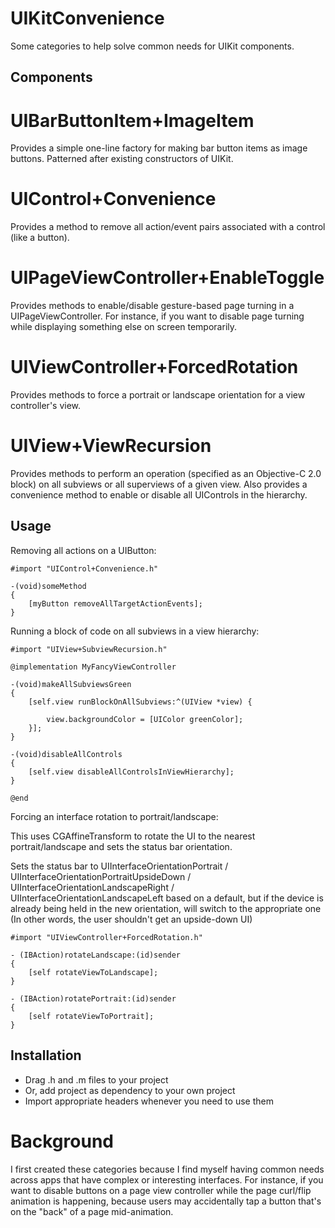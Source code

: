UIKitConvenience
================

Some categories to help solve common needs for UIKit components.

Components
----------

# UIBarButtonItem+ImageItem

Provides a simple one-line factory for making bar button items as image buttons. Patterned after existing constructors of UIKit.

# UIControl+Convenience

Provides a method to remove all action/event pairs associated with a control (like a button).

# UIPageViewController+EnableToggle

Provides methods to enable/disable gesture-based page turning in a UIPageViewController. For instance, if you want to disable page turning while displaying something else on screen temporarily.

# UIViewController+ForcedRotation

Provides methods to force a portrait or landscape orientation for a view controller's view.

# UIView+ViewRecursion

Provides methods to perform an operation (specified as an Objective-C 2.0 block) on all subviews or all superviews of a given view. Also provides a convenience method to
enable or disable all UIControls in the hierarchy.

Usage
-----

Removing all actions on a UIButton:

```objc
#import "UIControl+Convenience.h"

-(void)someMethod
{
    [myButton removeAllTargetActionEvents];
}

```

Running a block of code on all subviews in a view hierarchy:

```objc
#import "UIView+SubviewRecursion.h"

@implementation MyFancyViewController

-(void)makeAllSubviewsGreen
{
    [self.view runBlockOnAllSubviews:^(UIView *view) {
    
        view.backgroundColor = [UIColor greenColor];
    }];
}
    
-(void)disableAllControls
{
    [self.view disableAllControlsInViewHierarchy];
}
    
@end

```

Forcing an interface rotation to portrait/landscape:

This uses CGAffineTransform to rotate the UI to the nearest portrait/landscape and sets the status bar
orientation. 

Sets the status bar to UIInterfaceOrientationPortrait / UIInterfaceOrientationPortraitUpsideDown / UIInterfaceOrientationLandscapeRight / UIInterfaceOrientationLandscapeLeft
based on a default, but if the device is already being held in the new orientation, will switch to the 
appropriate one (In other words, the user shouldn't get an upside-down UI)

```objc
#import "UIViewController+ForcedRotation.h"

- (IBAction)rotateLandscape:(id)sender 
{
    [self rotateViewToLandscape];
}

- (IBAction)rotatePortrait:(id)sender 
{
    [self rotateViewToPortrait];
}

```

Installation
-----

* Drag .h and .m files to your project
* Or, add project as dependency to your own project
* Import appropriate headers whenever you need to use them

Background
==========

I first created these categories because I find myself having common needs across apps that have complex or interesting interfaces. For instance, if you want to disable buttons on a page view controller while the page curl/flip animation is happening, because users may accidentally tap a button that's on the "back" of a page mid-animation.
